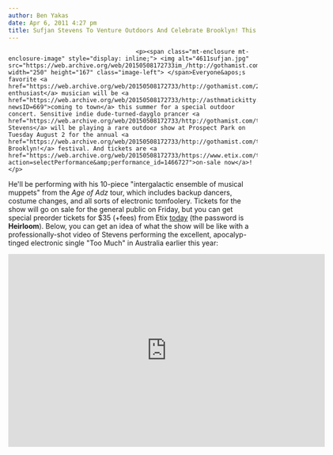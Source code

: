 ```yaml
---
author: Ben Yakas
date: Apr 6, 2011 4:27 pm
title: Sufjan Stevens To Venture Outdoors And Celebrate Brooklyn! This August
---
```


	
										<p><span class="mt-enclosure mt-enclosure-image" style="display: inline;"> <img alt="4611sufjan.jpg" src="https://web.archive.org/web/20150508172733im_/http://gothamist.com/attachments/byakas/4611sufjan.jpg" width="250" height="167" class="image-left"> </span>Everyone&apos;s favorite <a href="https://web.archive.org/web/20150508172733/http://gothamist.com/2007/10/30/bqe.php">BQE-enthusiast</a> musician will be <a href="https://web.archive.org/web/20150508172733/http://asthmatickitty.com/news.php?newsID=669">coming to town</a> this summer for a special outdoor concert. Sensitive indie dude-turned-dayglo prancer <a href="https://web.archive.org/web/20150508172733/http://gothamist.com/tags/sufjanstevens">Sufjan Stevens</a> will be playing a rare outdoor show at Prospect Park on Tuesday August 2 for the annual <a href="https://web.archive.org/web/20150508172733/http://gothamist.com/tags/celebratebrooklyn">Celebrate Brooklyn!</a> festival. And tickets are <a href="https://web.archive.org/web/20150508172733/https://www.etix.com/ticket/online/performancePasswordOnlineSale.jsp;jsessionid=F1B0DF7515F8F803105B0397272D0517?action=selectPerformance&amp;performance_id=1466727">on-sale now</a>!</p>

<p>He&apos;ll be performing with his 10-piece &quot;intergalactic ensemble of musical muppets&quot; from the <em>Age of Adz</em> tour, which includes backup dancers, costume changes, and all sorts of electronic tomfoolery. Tickets for the show will go on sale for the general public on Friday, but you can get special preorder tickets for $35 (+fees) from Etix <a href="https://web.archive.org/web/20150508172733/https://www.etix.com/ticket/online/performancePasswordOnlineSale.jsp;jsessionid=F1B0DF7515F8F803105B0397272D0517?action=selectPerformance&amp;performance_id=1466727">today</a> (the password is <strong>Heirloom</strong>). Below, you can get an idea of what the show will be like with a professionally-shot video of Stevens performing the excellent, apocalyp-tinged electronic single &quot;Too Much&quot; in Australia earlier this year:</p>

<div style="text-align: center;"><iframe title="YouTube video player" width="640" height="390" src="https://web.archive.org/web/20150508172733if_/http://www.youtube.com/embed/qBTEgGUMlok" frameborder="0" allowfullscreen></iframe></div>					
										
									
				